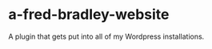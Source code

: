 a-fred-bradley-website
======================

A plugin that gets put into all of my Wordpress installations.
